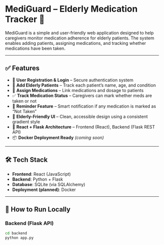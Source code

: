 # MediGuard – Elderly Medication Tracker 💊

MediGuard is a simple and user-friendly web application designed to help caregivers monitor medication adherence for elderly patients. The system enables adding patients, assigning medications, and tracking whether medications have been taken.

---

## ✅ Features

- 🔐 **User Registration & Login** – Secure authentication system
- 👵 **Add Elderly Patients** – Track each patient’s name, age, and condition
- 💊 **Assign Medications** – Link medications and dosage to patients
- ✅ **Track Medication Status** – Caregivers can mark whether meds are taken or not
- 🔔 **Reminder Feature** – Smart notification if any medication is marked as “Not Taken”
- 🎨 **Elderly-Friendly UI** – Clean, accessible design using a consistent gradient style
- 🔧 **React + Flask Architecture** – Frontend (React), Backend (Flask REST API)
- 📦 **Docker Deployment Ready** *(coming soon)*

---

## 🛠️ Tech Stack

- **Frontend**: React (JavaScript)
- **Backend**: Python + Flask
- **Database**: SQLite (via SQLAlchemy)
- **Deployment (planned)**: Docker

---

## 🧪 How to Run Locally

### Backend (Flask API)
```bash
cd backend
python app.py
